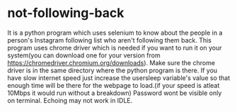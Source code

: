 # not-following-back
It is a python program which uses selenium to know about the people in a person's Instagram following list who aren't following them back.
This program uses chrome driver which is needed if you want to run it on your system(you can download one for your version from https://chromedriver.chromium.org/downloads). Make sure the chrome driver is in the same directory where the python program is there.
If you have slow internet speed just increase the usersleep variable's value so that enough time will be there for the webpage to load.(if your speed is atleat 10Mbps it would run without a breakdown)
Password wont be visible only on terminal. Echoing may not work in IDLE.
